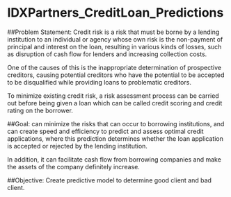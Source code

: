 # IDXPartners_CreditLoan_Predictions

##Problem Statement:
Credit risk is a risk that must be borne by a lending institution to an individual or agency whose own risk is the non-payment of principal and interest on the loan, resulting in various kinds of losses, such as disruption of cash flow for lenders and increasing collection costs.

One of the causes of this is the inappropriate determination of prospective creditors, causing potential creditors who have the potential to be accepted to be disqualified while providing loans to problematic creditors.

To minimize existing credit risk, a risk assessment process can be carried out before being given a loan which can be called credit scoring and credit rating on the borrower.

##Goal:
can minimize the risks that can occur to borrowing institutions, and can create speed and efficiency to predict and assess optimal credit applications, where this prediction determines whether the loan application is accepted or rejected by the lending institution.

In addition, it can facilitate cash flow from borrowing companies and make the assets of the company definitely increase.

##Objective:
Create predictive model to determine good client and bad client.
